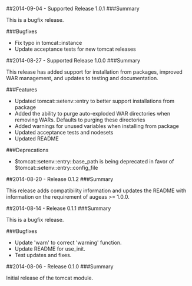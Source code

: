 ##2014-09-04 - Supported Release 1.0.1
###Summary

This is a bugfix release.

###Bugfixes
- Fix typo in tomcat::instance
- Update acceptance tests for new tomcat releases

##2014-08-27 - Supported Release 1.0.0
###Summary

This release has added support for installation from packages, improved WAR management, and updates to testing and documentation.

###Features
- Updated tomcat::setenv::entry to better support installations from package
- Added the ability to purge auto-exploded WAR directories when removing WARs. Defaults to purging these directories
- Added warnings for unused variables when installing from package
- Updated acceptance tests and nodesets
- Updated README

###Deprecations
- $tomcat::setenv::entry::base_path is being deprecated in favor of $tomcat::setenv::entry::config_file

##2014-08-20 - Release 0.1.2
###Summary

This release adds compatibility information and updates the README with information on the requirement of augeas >= 1.0.0.

##2014-08-14 - Release 0.1.1
###Summary

This is a bugfix release.

###Bugfixes
- Update 'warn' to correct 'warning' function.
- Update README for use_init.
- Test updates and fixes.

##2014-08-06 - Release 0.1.0
###Summary

Initial release of the tomcat module.
